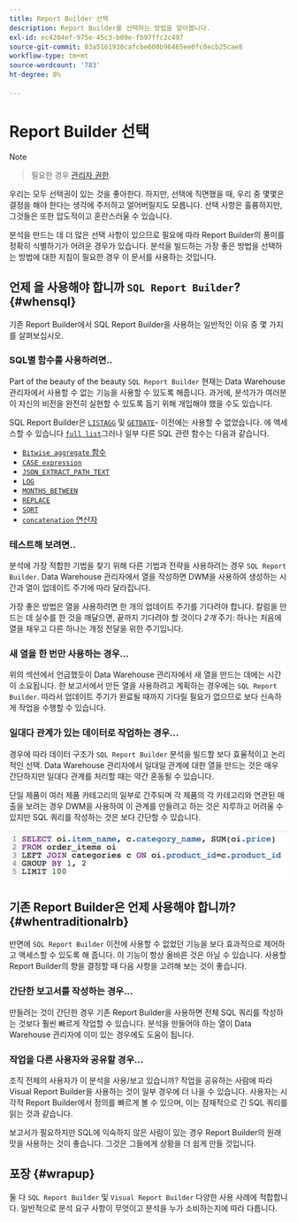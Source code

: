 ```yaml
---
title: Report Builder 선택
description: Report Builder를 선택하는 방법을 알아봅니다.
exl-id: ec4204ef-975e-45c3-b09e-fb97ffc2c497
source-git-commit: 03a5161930cafcbe600b96465ee0fc0ecb25cae8
workflow-type: tm+mt
source-wordcount: '783'
ht-degree: 0%

---
```


# Report Builder 선택

>[!NOTE]
>>필요한 경우 [관리자 권한](../../administrator/user-management/user-management.md).


우리는 모두 선택권이 있는 것을 좋아한다. 하지만, 선택에 직면했을 때, 우리 중 몇몇은 결정을 해야 한다는 생각에 주저하고 얼어버릴지도 모릅니다. 선택 사항은 훌륭하지만, 그것들은 또한 압도적이고 혼란스러울 수 있습니다.

분석을 만드는 데 더 많은 선택 사항이 있으므로 필요에 따라 Report Builder의 풍미를 정확히 식별하기가 어려운 경우가 있습니다. 분석을 빌드하는 가장 좋은 방법을 선택하는 방법에 대한 지침이 필요한 경우 이 문서를 사용하는 것입니다.

## 언제 을 사용해야 합니까 `SQL Report Builder`? {#whensql}

기존 Report Builder에서 SQL Report Builder을 사용하는 일반적인 이유 중 몇 가지를 살펴보십시오.

### SQL별 함수를 사용하려면..

Part of the beauty of the beauty `SQL Report Builder` 현재는 Data Warehouse 관리자에서 사용할 수 없는 기능을 사용할 수 있도록 해줍니다. 과거에, 분석가가 여러분이 자신의 비전을 완전히 실현할 수 있도록 돕기 위해 개입해야 했을 수도 있습니다.

SQL Report Builder은 [`LISTAGG`](https://docs.aws.amazon.com/redshift/latest/dg/r_LISTAGG.html) 및 [`GETDATE`](https://docs.aws.amazon.com/redshift/latest/dg/r_GETDATE.html)- 이전에는 사용할 수 없었습니다. 에 액세스할 수 있습니다 [`full list`](https://docs.aws.amazon.com/redshift/latest/dg/c_SQL_functions.html)그러나 일부 다른 SQL 관련 함수는 다음과 같습니다.

* [`Bitwise aggregate` 함수](https://docs.aws.amazon.com/redshift/latest/dg/c_bitwise_aggregate_functions.html)
* [`CASE expression`](https://docs.aws.amazon.com/redshift/latest/dg/r_CASE_function.html)
* [`JSON_EXTRACT_PATH_TEXT`](https://docs.aws.amazon.com/redshift/latest/dg/JSON_EXTRACT_PATH_TEXT.html)
* [`LOG`](https://docs.aws.amazon.com/redshift/latest/dg/r_LOG.html)
* [`MONTHS_BETWEEN`](https://docs.aws.amazon.com/redshift/latest/dg/r_MONTHS_BETWEEN_function.html)
* [`REPLACE`](https://docs.aws.amazon.com/redshift/latest/dg/r_REPLACE.html)
* [`SQRT`](https://docs.aws.amazon.com/redshift/latest/dg/r_SQRT.html)
* [`concatenation` 연산자](https://docs.aws.amazon.com/redshift/latest/dg/r_concat_op.html)

### 테스트해 보려면..

분석에 가장 적합한 기법을 찾기 위해 다른 기법과 전략을 사용하려는 경우 `SQL Report Builder`. Data Warehouse 관리자에서 열을 작성하면 DWM을 사용하여 생성하는 시간과 열이 업데이트 주기에 따라 달라집니다.

가장 좋은 방법은 열을 사용하려면 한 개의 업데이트 주기를 기다려야 합니다. 칼럼을 만드는 데 실수를 한 것을 깨달으면, 끝까지 기다려야 할 것이다 *2개* 주기: 하나는 처음에 열을 채우고 다른 하나는 개정 전달을 위한 주기입니다.

### 새 열을 한 번만 사용하는 경우...

위의 섹션에서 언급했듯이 Data Warehouse 관리자에서 새 열을 만드는 데에는 시간이 소요됩니다. 한 보고서에서 만든 열을 사용하려고 계획하는 경우에는 `SQL Report Builder`. 따라서 업데이트 주기가 완료될 때까지 기다릴 필요가 없으므로 보다 신속하게 작업을 수행할 수 있습니다.

### 일대다 관계가 있는 데이터로 작업하는 경우...

경우에 따라 데이터 구조가 `SQL Report Builder` 분석을 빌드할 보다 효율적이고 논리적인 선택. Data Warehouse 관리자에서 일대일 관계에 대한 열을 만드는 것은 매우 간단하지만 일대다 관계를 처리할 때는 약간 혼동될 수 있습니다.

단일 제품이 여러 제품 카테고리의 일부로 간주되며 각 제품의 각 카테고리와 연관된 매출을 보려는 경우 DWM을 사용하여 이 관계를 만들려고 하는 것은 지루하고 어려울 수 있지만 SQL 쿼리를 작성하는 것은 보다 간단할 수 있습니다.

![](../../assets/When_should_I_use_the_RB_2.png)

## 기존 Report Builder은 언제 사용해야 합니까? {#whentraditionalrb}

반면에 `SQL Report Builder` 이전에 사용할 수 없었던 기능을 보다 효과적으로 제어하고 액세스할 수 있도록 해 줍니다. 이 기능이 항상 올바른 것은 아닐 수 있습니다. 사용할 Report Builder의 향을 결정할 때 다음 사항을 고려해 보는 것이 좋습니다.

### 간단한 보고서를 작성하는 경우...

만들려는 것이 간단한 경우 기존 Report Builder을 사용하면 전체 SQL 쿼리를 작성하는 것보다 훨씬 빠르게 작업할 수 있습니다. 분석을 만들어야 하는 열이 Data Warehouse 관리자에 이미 있는 경우에도 도움이 됩니다.

### 작업을 다른 사용자와 공유할 경우...

조직 전체의 사용자가 이 분석을 사용/보고 있습니까? 작업을 공유하는 사람에 따라 Visual Report Builder을 사용하는 것이 일부 경우에 더 나을 수 있습니다. 사용자는 시각적 Report Builder에서 정의를 빠르게 볼 수 있으며, 이는 잠재적으로 긴 SQL 쿼리를 읽는 것과 같습니다.

보고서가 필요하지만 SQL에 익숙하지 않은 사람이 있는 경우 Report Builder의 원래 맛을 사용하는 것이 좋습니다. 그것은 그들에게 상황을 더 쉽게 만들 것입니다.

## 포장 {#wrapup}

둘 다 `SQL Report Builder` 및 `Visual Report Builder` 다양한 사용 사례에 적합합니다. 일반적으로 분석 요구 사항이 무엇이고 분석을 누가 소비하는지에 따라 다릅니다.
